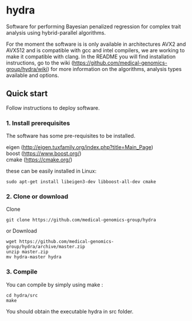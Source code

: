 # hydra

Software for performing Bayesian penalized regression for complex trait analysis using hybrid-parallel algorithms. 

For the moment the software is is only available in architectures AVX2 and AVX512 and is compatible with gcc and intel compilers, we are working to make it compatible with clang. In the README you will find installation instructions, go to the wiki (https://github.com/medical-genomics-group/hydra/wiki) for more information on the algorithms, analysis types available and options. 


## Quick start

Follow instructions to deploy software.

### 1. Install prerequisites
The software has some pre-requisites to be installed.   

eigen (http://eigen.tuxfamily.org/index.php?title=Main_Page)   
boost (https://www.boost.org/)   
cmake (https://cmake.org/)   


these can be easily installed in Linux:

```
sudo apt-get install libeigen3-dev libboost-all-dev cmake 

```

### 2. Clone or download

Clone

```
git clone https://github.com/medical-genomics-group/hydra
```

or Download

```
wget https://github.com/medical-genomics-group/hydra/archive/master.zip
unzip master.zip
mv hydra-master hydra
```


### 3. Compile

You can compile by simply using make :

```
cd hydra/src
make
```

You should obtain the executable hydra in src folder.
